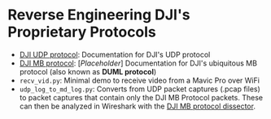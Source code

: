 # Reverse Engineering DJI's Proprietary Protocols

 - [DJI UDP protocol](udp_protocol.md): Documentation for DJI's UDP protocol
 - [DJI MB protocol](mb_protocol.md): [*Placeholder*] Documentation for DJI's ubiquitous MB protocol (also known as **DUML protocol**)
 - `recv_vid.py`: Minimal demo to receive video from a Mavic Pro over WiFi
 - `udp_log_to_md_log.py`: Converts from UDP packet captures (.pcap files) to packet captures that contain only the DJI MB Protocol packets. These can then be analyzed in Wireshark with the [DJI MB protocol dissector](https://github.com/o-gs/dji-firmware-tools/tree/master/comm_dissector).
